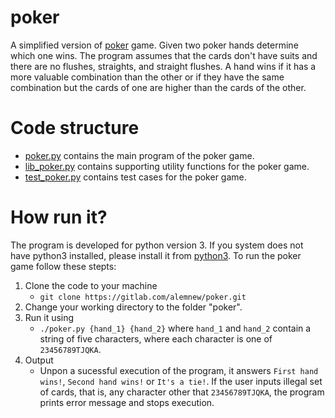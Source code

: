 # poker

A simplified version of [poker](https://en.wikipedia.org/wiki/Poker) game. Given two poker hands determine which one wins. The program assumes that the cards don't have suits and there are no flushes, straights, and straight flushes. A hand wins if it has a more valuable combination than the other or if they have the same combination but the cards of one are higher than the cards of the other.

# Code structure 

- [poker.py](poker.py) contains the main program of the poker game. 
- [lib_poker.py](lib_poker.py) contains supporting utility functions for the poker game. 
- [test_poker.py](test_poker.py) contains test cases for the poker game. 

# How run it? 
The program is developed for python version 3.  If you system does not have python3 installed, please install it from [python3](https://www.python.org/downloads/). 
To run the poker game follow these stepts:
1. Clone the code to your machine
    - `git clone https://gitlab.com/alemnew/poker.git`
2. Change your working directory to the folder "poker".
3. Run it using 
    - `./poker.py {hand_1} {hand_2}` where `hand_1` and `hand_2` contain a string of five characters, where each character is one of `23456789TJQKA`. 
4. Output
    - Unpon a sucessful execution of the program, it answers `First hand wins!`, `Second hand wins!` or `It's a tie!`. If the user inputs illegal set of cards, that is, any character other that `23456789TJQKA`, the program prints error message and stops execution. 

